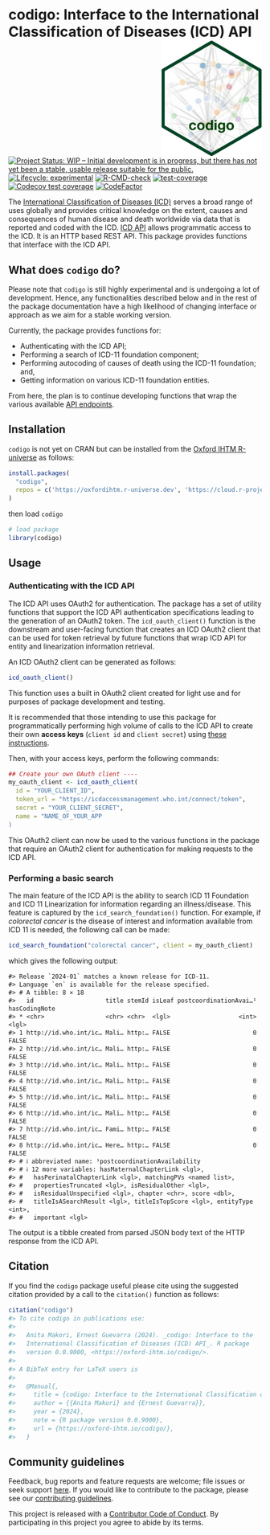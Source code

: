 
<!-- README.md is generated from README.Rmd. Please edit that file -->

# codigo: Interface to the International Classification of Diseases (ICD) API <img src="man/figures/logo.png" width="200" align="right" />

<!-- badges: start -->

[![Project Status: WIP – Initial development is in progress, but there
has not yet been a stable, usable release suitable for the
public.](https://www.repostatus.org/badges/latest/wip.svg)](https://www.repostatus.org/#wip)
[![Lifecycle:
experimental](https://img.shields.io/badge/lifecycle-experimental-orange.svg)](https://lifecycle.r-lib.org/articles/stages.html#experimental)
[![R-CMD-check](https://github.com/OxfordIHTM/icd/actions/workflows/R-CMD-check.yaml/badge.svg)](https://github.com/OxfordIHTM/icd/actions/workflows/R-CMD-check.yaml)
[![test-coverage](https://github.com/OxfordIHTM/icd/actions/workflows/test-coverage.yaml/badge.svg)](https://github.com/OxfordIHTM/icd/actions/workflows/test-coverage.yaml)
[![Codecov test
coverage](https://codecov.io/gh/OxfordIHTM/codigo/branch/main/graph/badge.svg)](https://app.codecov.io/gh/OxfordIHTM/codigo?branch=main)
[![CodeFactor](https://www.codefactor.io/repository/github/oxfordihtm/codigo/badge)](https://www.codefactor.io/repository/github/oxfordihtm/codigo)
<!-- badges: end -->

The [International Classification of Diseases
(ICD)](https://www.who.int/standards/classifications/classification-of-diseases)
serves a broad range of uses globally and provides critical knowledge on
the extent, causes and consequences of human disease and death worldwide
via data that is reported and coded with the ICD. [ICD
API](https://icd.who.int/icdapi) allows programmatic access to the ICD.
It is an HTTP based REST API. This package provides functions that
interface with the ICD API.

## What does `codigo` do?

Please note that `codigo` is still highly experimental and is undergoing
a lot of development. Hence, any functionalities described below and in
the rest of the package documentation have a high likelihood of changing
interface or approach as we aim for a stable working version.

Currently, the package provides functions for:

- Authenticating with the ICD API;
- Performing a search of ICD-11 foundation component;
- Performing autocoding of causes of death using the ICD-11 foundation;
  and,
- Getting information on various ICD-11 foundation entities.

From here, the plan is to continue developing functions that wrap the
various available [API
endpoints](https://id.who.int/swagger/index.html).

## Installation

`codigo` is not yet on CRAN but can be installed from the [Oxford IHTM
R-universe](https://oxfordihtm.r-universe.dev) as follows:

``` r
install.packages(
  "codigo",
  repos = c('https://oxfordihtm.r-universe.dev', 'https://cloud.r-project.org')
)
```

then load `codigo`

``` r
# load package
library(codigo)
```

## Usage

### Authenticating with the ICD API

The ICD API uses OAuth2 for authentication. The package has a set of
utility functions that support the ICD API authentication specifications
leading to the generation of an OAuth2 token. The `icd_oauth_client()`
function is the downstream and user-facing function that creates an ICD
OAuth2 client that can be used for token retrieval by future functions
that wrap ICD API for entity and linearization information retrieval.

An ICD OAuth2 client can be generated as follows:

``` r
icd_oauth_client()
```

This function uses a built in OAuth2 client created for light use and
for purposes of package development and testing.

It is recommended that those intending to use this package for
programmatically performing high volume of calls to the ICD API to
create their own **access keys** (`client id` and `client secret`) using
[these
instructions](https://icd.who.int/docs/icd-api/API-Authentication/).

Then, with your access keys, perform the following commands:

``` r
## Create your own OAuth client ----
my_oauth_client <- icd_oauth_client(
  id = "YOUR_CLIENT_ID",
  token_url = "https://icdaccessmanagement.who.int/connect/token",
  secret = "YOUR_CLIENT_SECRET",
  name = "NAME_OF_YOUR_APP
)
```

This OAuth2 client can now be used to the various functions in the
package that require an OAuth2 client for authentication for making
requests to the ICD API.

### Performing a basic search

The main feature of the ICD API is the ability to search ICD 11
Foundation and ICD 11 Linearization for information regarding an
illness/disease. This feature is captured by the
`icd_search_foundation()` function. For example, if *colorectal cancer*
is the disease of interest and information available from ICD 11 is
needed, the following call can be made:

``` r
icd_search_foundation("colorectal cancer", client = my_oauth_client)
```

which gives the following output:

    #> Release `2024-01` matches a known release for ICD-11.
    #> Language `en` is available for the release specified.
    #> # A tibble: 8 × 18
    #>   id                    title stemId isLeaf postcoordinationAvai…¹ hasCodingNote
    #> * <chr>                 <chr> <chr>  <lgl>                   <int> <lgl>        
    #> 1 http://id.who.int/ic… Mali… http:… FALSE                       0 FALSE        
    #> 2 http://id.who.int/ic… Mali… http:… FALSE                       0 FALSE        
    #> 3 http://id.who.int/ic… Mali… http:… FALSE                       0 FALSE        
    #> 4 http://id.who.int/ic… Mali… http:… FALSE                       0 FALSE        
    #> 5 http://id.who.int/ic… Mali… http:… FALSE                       0 FALSE        
    #> 6 http://id.who.int/ic… Mali… http:… FALSE                       0 FALSE        
    #> 7 http://id.who.int/ic… Fami… http:… FALSE                       0 FALSE        
    #> 8 http://id.who.int/ic… Here… http:… FALSE                       0 FALSE        
    #> # ℹ abbreviated name: ¹​postcoordinationAvailability
    #> # ℹ 12 more variables: hasMaternalChapterLink <lgl>,
    #> #   hasPerinatalChapterLink <lgl>, matchingPVs <named list>,
    #> #   propertiesTruncated <lgl>, isResidualOther <lgl>,
    #> #   isResidualUnspecified <lgl>, chapter <chr>, score <dbl>,
    #> #   titleIsASearchResult <lgl>, titleIsTopScore <lgl>, entityType <int>,
    #> #   important <lgl>

The output is a tibble created from parsed JSON body text of the HTTP
response from the ICD API.

## Citation

If you find the `codigo` package useful please cite using the suggested
citation provided by a call to the `citation()` function as follows:

``` r
citation("codigo")
#> To cite codigo in publications use:
#> 
#>   Anita Makori, Ernest Guevarra (2024). _codigo: Interface to the
#>   International Classification of Diseases (ICD) API_. R package
#>   version 0.0.9000, <https://oxford-ihtm.io/codigo/>.
#> 
#> A BibTeX entry for LaTeX users is
#> 
#>   @Manual{,
#>     title = {codigo: Interface to the International Classification of Diseases (ICD) API},
#>     author = {{Anita Makori} and {Ernest Guevarra}},
#>     year = {2024},
#>     note = {R package version 0.0.9000},
#>     url = {https://oxford-ihtm.io/codigo/},
#>   }
```

## Community guidelines

Feedback, bug reports and feature requests are welcome; file issues or
seek support [here](https://github.com/OxfordIHTM/codigo/issues). If you
would like to contribute to the package, please see our [contributing
guidelines](https://oxford-ihtm.io/codigo/CONTRIBUTING.html).

This project is released with a [Contributor Code of
Conduct](https://oxford-ihtm.io/codigo/CODE_OF_CONDUCT.html). By
participating in this project you agree to abide by its terms.
